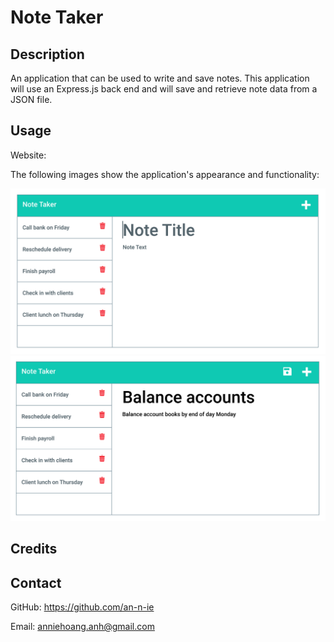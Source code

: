 # Note Taker

## Description

An application that can be used to write and save notes. This application will use an Express.js back end and will save and retrieve note data from a JSON file.

## Usage

Website: 

The following images show the application's appearance and functionality:

![Note-1](./Assets/11-express-homework-demo-01.png)
![Note-2](./Assets/11-express-homework-demo-02.png)

## Credits



## Contact

GitHub: https://github.com/an-n-ie

Email: anniehoang.anh@gmail.com

